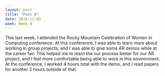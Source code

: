 ```yaml
---
layout: post
title: "Post 8"
date: 2018-11-05
week: Week 8
---
```


This last week, I attended the Rocky Mountain Celebration of Women in Computing conference. At this conference, I was able to learn more about working in group projects, and I was able to give some AR demos while at the career fair. This helped me to learn the our process better for our AR project, and I feel more comfortable being able to work in this environment. At the conference, I worked 4 hours total with the demo, and I read papers for another 2 hours outside of that. 
